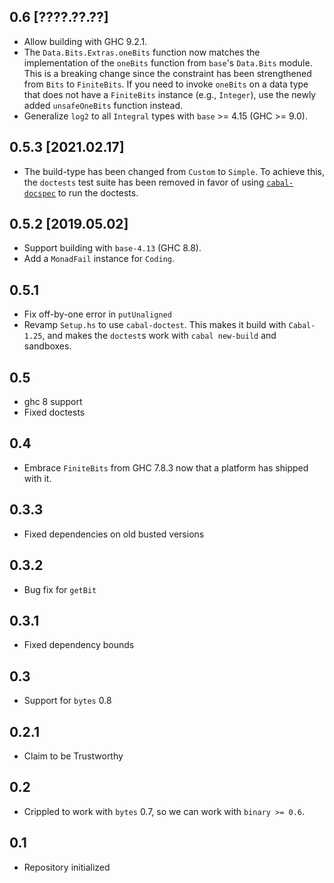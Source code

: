 0.6 [????.??.??]
----------------
* Allow building with GHC 9.2.1.
* The `Data.Bits.Extras.oneBits` function now matches the implementation of the
  `oneBits` function from `base`'s `Data.Bits` module. This is a breaking
  change since the constraint has been strengthened from `Bits` to
  `FiniteBits`. If you need to invoke `oneBits` on a data type that does not
  have a `FiniteBits` instance (e.g., `Integer`), use the newly added
  `unsafeOneBits` function instead.
* Generalize `log2` to all `Integral` types with `base` >= 4.15 (GHC >= 9.0).

0.5.3 [2021.02.17]
------------------
* The build-type has been changed from `Custom` to `Simple`.
  To achieve this, the `doctests` test suite has been removed in favor of using
  [`cabal-docspec`](https://github.com/phadej/cabal-extras/tree/master/cabal-docspec)
  to run the doctests.

0.5.2 [2019.05.02]
------------------
* Support building with `base-4.13` (GHC 8.8).
* Add a `MonadFail` instance for `Coding`.

0.5.1
-----
* Fix off-by-one error in `putUnaligned`
* Revamp `Setup.hs` to use `cabal-doctest`. This makes it build
  with `Cabal-1.25`, and makes the `doctest`s work with `cabal new-build` and
  sandboxes.

0.5
---
* ghc 8 support
* Fixed doctests

0.4
---
* Embrace `FiniteBits` from GHC 7.8.3 now that a platform has shipped with it.

0.3.3
-----
* Fixed dependencies on old busted versions

0.3.2
-----
* Bug fix for `getBit`

0.3.1
-----
* Fixed dependency bounds

0.3
---
* Support for `bytes` 0.8

0.2.1
-----
* Claim to be Trustworthy

0.2
---
* Crippled to work with `bytes` 0.7, so we can work with `binary >= 0.6`.

0.1
---
* Repository initialized
